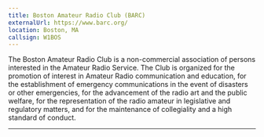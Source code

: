 ```yaml
---
title: Boston Amateur Radio Club (BARC)
externalUrl: https://www.barc.org/
location: Boston, MA
callsign: W1BOS
---
```


The Boston Amateur Radio Club is a non-commercial association of persons interested in the Amateur Radio Service. The Club is organized for the promotion of interest in Amateur Radio communication and education, for the establishment of emergency communications in the event of disasters or other emergencies, for the advancement of the radio art and the public welfare, for the representation of the radio amateur in legislative and regulatory matters, and for the maintenance of collegiality and a high standard of conduct.

---


